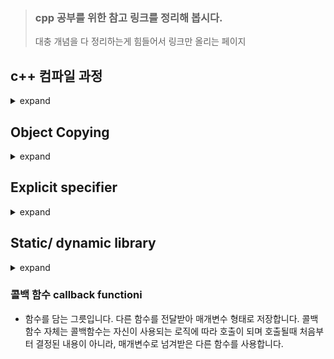> ### cpp 공부를 위한 참고 링크를 정리해 봅시다.
> 대충 개념을 다 정리하는게 힘들어서 링크만 올리는 페이지

## c++ 컴파일 과정

<details>
<summary>expand </summary> <br>

![](http://faculty.cs.niu.edu/~mcmahon/CS241/Notes/Images/build.png)

#### Reference
- [faculty](http://faculty.cs.niu.edu/~mcmahon/CS241/Notes/build.html)
- [dummies : the-compilation-process-in-c](https://www.dummies.com/programming/cpp/the-compilation-process-in-c/)
- [컴파일 옵션은 여기서 참고, northstar dartmouth](https://northstar-www.dartmouth.edu/doc/solaris-forte/manuals/c++/user_guide/Rev.html)

</details>

## Object Copying
<details>
<summary>expand </summary> <br>
  
- 깊은 복사, 얕은 복사

![](https://i.stack.imgur.com/AWKJa.jpg)
  
### Reference 
- [wiki : Object_copying](https://en.wikipedia.org/wiki/Object_copying)


</details>

## Explicit specifier

<details>
<summary>expand </summary> <br>

- 생성자와 형변환 함수가 넘겨받는 매개변수 암시적으로 변환되지 않도록 제한하는 키워드입니다. (말그대로 생성자와 형변환 함수 앞에서만 붙을 수 있는 키워드입니다.)
- c++17 부터는 deduction guide (CTAD : Class template argument deduction), c++ 20 부터는 조건부로 constexpr 선언하는 것이 가능합니다.

```C++
struct A
{
    A(int) { }      // converting constructor
    A(int, int) { } // converting constructor (C++11)
    operator bool() const { return true; }
};
 
struct B
{
    explicit B(int) { }
    explicit B(int, int) { }
    explicit operator bool() const { return true; }
};
 
int main()
{
    A a1 = 1;      // OK: copy-initialization selects A::A(int)
    A a2(2);       // OK: direct-initialization selects A::A(int)
    A a3 {4, 5};   // OK: direct-list-initialization selects A::A(int, int)
    A a4 = {4, 5}; // OK: copy-list-initialization selects A::A(int, int)
    A a5 = (A)1;   // OK: explicit cast performs static_cast
    if (a1) ;      // OK: A::operator bool()
    bool na1 = a1; // OK: copy-initialization selects A::operator bool()
    bool na2 = static_cast<bool>(a1); // OK: static_cast performs direct-initialization
 
//  B b1 = 1;      // error: copy-initialization does not consider B::B(int)
    B b2(2);       // OK: direct-initialization selects B::B(int)
    B b3 {4, 5};   // OK: direct-list-initialization selects B::B(int, int)
//  B b4 = {4, 5}; // error: copy-list-initialization does not consider B::B(int,int)
    B b5 = (B)1;   // OK: explicit cast performs static_cast
    if (b2) ;      // OK: B::operator bool()
//  bool nb1 = b2; // error: copy-initialization does not consider B::operator bool()
    bool nb2 = static_cast<bool>(b2); // OK: static_cast performs direct-initialization
}
```

#### Reference 
- [cppreference : explicit specifier](https://en.cppreference.com/w/cpp/language/explicit)

</details>

## Static/ dynamic library
<details>
<summary>expand </summary> <br>

- static-link lib : link 단계에서 라이브러리(.lib 파일)를 실행 바이너리에 포함합니다.
  - 정적 빌드 단계에서 라이브러리 파일이 포함되므로 실행파일 크기가 커질 수 있습니다.
  
- dynamic-link lib : 실행 바이너리에서 필요시 사용할 수 있도록 최소한의 정보만 포함하여 링크하거나, 아예 빌드독립적으로 DLL을 로드/사용/해제할 수 있습니다.

### Reference 
- [간단 요점 -> luyin 개인 블로그](https://luyin.tistory.com/201)
- [wiki : Library](https://en.wikipedia.org/wiki/Library_(computing))
- [wiki : Dynamic-link_library](https://en.wikipedia.org/wiki/Dynamic-link_library)
- [wiki : Static_library](https://en.wikipedia.org/wiki/Static_library)

</details>

### 콜백 함수 callback functioni
- 함수를 담는 그릇입니다. 다른 함수를 전달받아 매개변수 형태로 저장합니다. 콜백함수 자체는 콜백함수는 자신이 사용되는 로직에 따라 호출이 되며 호출될때 처음부터 결정된 내용이 아니라, 매개변수로 넘겨받은 다른 함수를 사용합니다.
